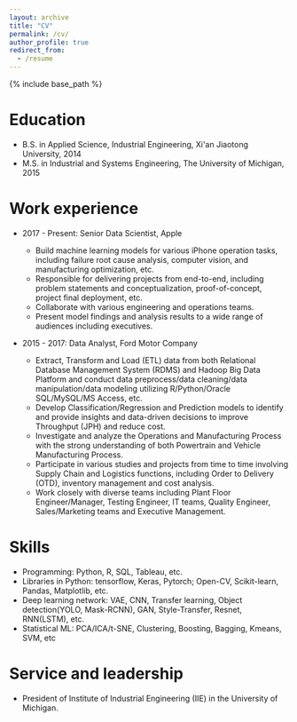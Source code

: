 ```yaml
---
layout: archive
title: "CV"
permalink: /cv/
author_profile: true
redirect_from:
  - /resume
---
```


{% include base_path %}

Education
======
* B.S. in Applied Science, Industrial Engineering, Xi'an Jiaotong University, 2014
* M.S. in Industrial and Systems Engineering, The University of Michigan, 2015

Work experience
======
* 2017 - Present: Senior Data Scientist, Apple
  * Build machine learning models for various iPhone operation tasks, including failure root cause analysis, computer vision, and manufacturing optimization, etc. 
  * Responsible for delivering projects from end-to-end, including problem statements and conceptualization, proof-of-concept, project final deployment, etc. 
  * Collaborate with various engineering and operations teams. 
  * Present model findings and analysis results to a wide range of audiences including executives.

* 2015 - 2017: Data Analyst, Ford Motor Company
  * Extract, Transform and Load (ETL) data from both Relational Database Management System (RDMS) and Hadoop Big Data Platform and conduct data preprocess/data cleaning/data manipulation/data modeling utilizing R/Python/Oracle SQL/MySQL/MS Access, etc.
  * Develop Classification/Regression and Prediction models to identify and provide insights and data-driven decisions to improve Throughput (JPH) and reduce cost. 
  * Investigate and analyze the Operations and Manufacturing Process with the strong understanding of both Powertrain and Vehicle Manufacturing Process. 
  * Participate in various studies and projects from time to time involving Supply Chain and Logistics functions, including Order to Delivery (OTD), inventory management and cost analysis.
  * Work closely with diverse teams including Plant Floor Engineer/Manager, Testing Engineer, IT teams, Quality Engineer, Sales/Marketing teams and Executive Management.
  
Skills
======
* Programming: Python, R, SQL, Tableau, etc.
* Libraries in Python: tensorflow, Keras, Pytorch; Open-CV, Scikit-learn, Pandas, Matplotlib, etc.
* Deep learning network: VAE, CNN, Transfer learning, Object detection(YOLO, Mask-RCNN), GAN, Style-Transfer, Resnet, RNN(LSTM), etc. 
* Statistical ML: PCA/ICA/t-SNE, Clustering, Boosting, Bagging, Kmeans, SVM, etc 

  
Service and leadership
======
* President of Institute of Industrial Engineering (IIE) in the University of Michigan.
